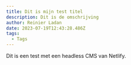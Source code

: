```yaml
---
title: Dit is mijn test titel
description: Dit is de omschrijving
author: Reinier Ladan
date: 2023-07-19T12:43:28.486Z
tags:
  - Tags
---
```

D﻿it is een test met een headless CMS van Netlify.